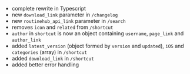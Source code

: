 - complete rewrite in Typescript
- new `download_link` parameter in `/changelog`
- new `routinehub_api_link` parameter in `/search`
- removes `icon` and `related` from `/shortcut`
- `author` in `shortcut` is now an object containing `username`, `page_link`  and `author_link`
- added `latest_version` (object formed by `version` and `updated`), `iOS` and `categories` (array) in `/shortcut`
- added `download_link` in `/shortcut`
- added better error handling
